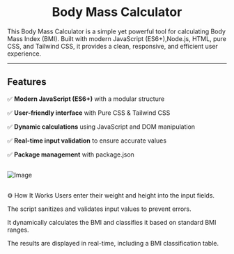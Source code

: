 <h1 align="center">Body Mass Calculator</h1>

<p align="left">This Body Mass Calculator is a simple yet powerful tool for calculating Body Mass Index (BMI).
  Built with modern JavaScript (ES6+),Node.js, HTML, pure CSS, and Tailwind CSS, it provides a clean, responsive,
  and efficient user experience.
<p/>

---
## Features  

✅ **Modern JavaScript (ES6+)** with a modular structure  

✅ **User-friendly interface** with Pure CSS & Tailwind CSS  

✅ **Dynamic calculations** using JavaScript and DOM manipulation  

✅ **Real-time input validation** to ensure accurate values  

✅ **Package management** with package.json  
    
##
![Image](https://github.com/user-attachments/assets/39ef0233-3034-41c2-8042-0aad4809f51c)


##
⚙️ How It Works
Users enter their weight and height into the input fields.

The script sanitizes and validates input values to prevent errors.

It dynamically calculates the BMI and classifies it based on standard BMI ranges.

The results are displayed in real-time, including a BMI classification table.





 
